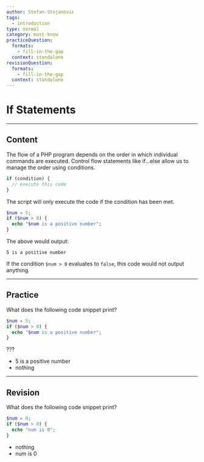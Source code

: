 ```yaml
---
author: Stefan-Stojanovic
tags:
  - introduction
type: normal
category: must-know
practiceQuestion:
  formats:
    - fill-in-the-gap
  context: standalone
revisionQuestion:
  formats:
    - fill-in-the-gap
  context: standalone
---
```


# If Statements

---

## Content

The flow of a PHP program depends on the order in which individual commands are executed. Control flow statements like if...else allow us to manage the order using conditions.

```php
if (condition) {
  // execute this code
}
```

The script will only execute the code if the condition has been met.

```php
$num = 5;
if ($num > 0) {
  echo "$num is a positive number";
}
```

The above would output:
```plain-text
5 is a positive number
```

If the condition `$num > 0` evaluates to `false`, this code would not output anything.

---
## Practice

What does the following code snippet print?

```php
$num = 5;
if ($num > 0) {
  echo "$num is a positive number";
}
```

???

- 5 is a positive number
- nothing

---

## Revision

What does the following code snippet print?

```php
$num = 0;
if ($num > 0) {
  echo "num is 0";
}
```

- nothing
- num is 0
